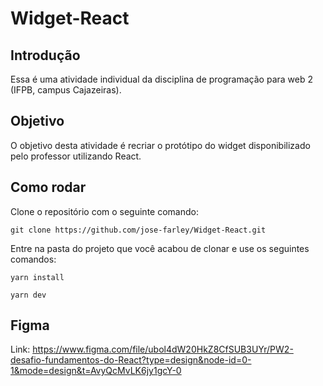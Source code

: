 # Widget-React

## Introdução
Essa é uma atividade individual da disciplina de programação para web 2 (IFPB, campus Cajazeiras).

## Objetivo
O objetivo desta atividade é recriar o protótipo do widget disponibilizado pelo professor utilizando React.

## Como rodar

Clone o repositório com o seguinte comando:
```
git clone https://github.com/jose-farley/Widget-React.git
```
Entre na pasta do projeto que você acabou de clonar e use os seguintes comandos:
```
yarn install
```
```
yarn dev
```
## Figma
Link: https://www.figma.com/file/ubol4dW20HkZ8CfSUB3UYr/PW2-desafio-fundamentos-do-React?type=design&node-id=0-1&mode=design&t=AvyQcMvLK6jy1gcY-0
